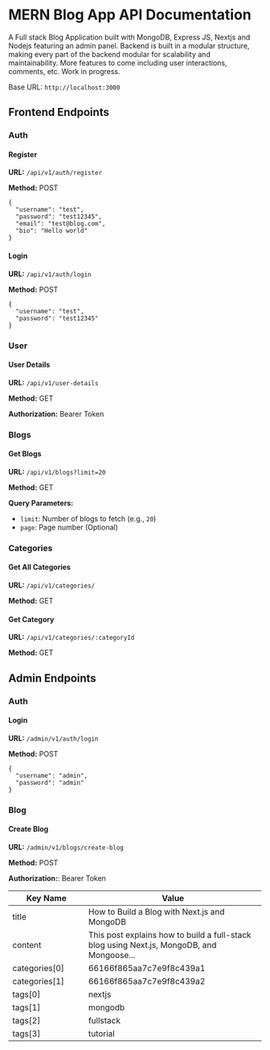 <body>

<h1>MERN Blog App API Documentation</h1>
<p>A Full stack Blog Application built with MongoDB, Express JS, Nextjs and Nodejs featuring an admin panel. Backend is built in a modular structure, making every part of the backend modular for scalability and maintainability. More features to come including user interactions, comments, etc. 
Work in progress.</p>

<p>Base URL: <code>http://localhost:3000</code></p>

<h2>Frontend Endpoints</h2>

<h3>Auth</h3>
<h4>Register</h4>
<p><strong>URL:</strong> <code>/api/v1/auth/register</code></p>
<p><strong>Method:</strong> POST</p>
<pre><code>{
  "username": "test",
  "password": "test12345",
  "email": "test@blog.com",
  "bio": "Hello world"
}</code></pre>

<h4>Login</h4>
<p><strong>URL:</strong> <code>/api/v1/auth/login</code></p>
<p><strong>Method:</strong> POST</p>
<pre><code>{
  "username": "test",
  "password": "test12345"
}</code></pre>

<h3>User</h3>
<h4>User Details</h4>
<p><strong>URL:</strong> <code>/api/v1/user-details</code></p>
<p><strong>Method:</strong> GET</p>
<p><strong>Authorization:</strong> Bearer Token</p>

<h3>Blogs</h3>
<h4>Get Blogs</h4>
<p><strong>URL:</strong> <code>/api/v1/blogs?limit=20</code></p>
<p><strong>Method:</strong> GET</p>
<p><strong>Query Parameters:</strong></p>
<ul>
  <li><code>limit</code>: Number of blogs to fetch (e.g., <code>20</code>)</li>
  <li><code>page</code>: Page number (Optional)</li>
</ul>

<h3>Categories</h3>
<h4>Get All Categories</h4>
<p><strong>URL:</strong> <code>/api/v1/categories/</code></p>
<p><strong>Method:</strong> GET</p>

<h4>Get Category</h4>
<p><strong>URL:</strong> <code>/api/v1/categories/:categoryId</code></p>
<p><strong>Method:</strong> GET</p>

<h2>Admin Endpoints</h2>

<h3>Auth</h3>
<h4>Login</h4>
<p><strong>URL:</strong> <code>/admin/v1/auth/login</code></p>
<p><strong>Method:</strong> POST</p>
<pre><code>{
  "username": "admin",
  "password": "admin"
}</code></pre>

<h3>Blog</h3>
<h4>Create Blog</h4>
<p><strong>URL:</strong> <code>/admin/v1/blogs/create-blog</code></p>
<p><strong>Method:</strong> POST</p>
<p><strong>Authorization:</strong>: Bearer Token </p>

<table>
<thead>
<tr>
<th style="width:30%">Key Name </th >
<th >Value </th ></tr ></thead>
<tbody>
<tr>
<td>title</td>
<td>How to Build a Blog with Next.js and MongoDB</td>
</tr>
<tr>
<td>content</td>
<td>This post explains how to build a full-stack blog using Next.js, MongoDB, and Mongoose...</td>
</tr>
<tr>
<td>categories[0]</td>
<td>66166f865aa7c7e9f8c439a1</td>
</tr>
<tr>
<td>categories[1]</td>
<td>66166f865aa7c7e9f8c439a2</td>
</tr>
<tr>
<td>tags[0]</td>
<td>nextjs</td>
</tr>
<tr>
<td>tags[1]</td>
<td>mongodb</td>
</tr>
<tr>
<td>tags[2]</td>
<td>fullstack</td>
</tr>
<tr>
<td>tags[3]</td>
<td>tutorial</td>
</tr>
</tbody>
